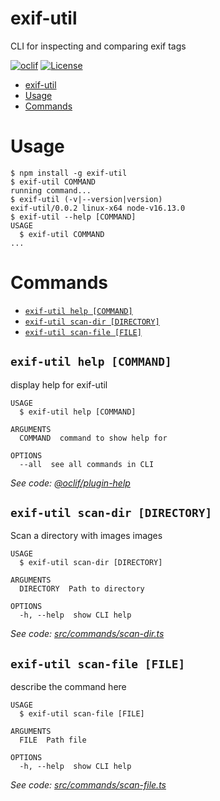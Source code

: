 # exif-util

CLI for inspecting and comparing exif tags

[![oclif](https://img.shields.io/badge/cli-oclif-brightgreen.svg)](https://oclif.io)
[![License](https://img.shields.io/npm/l/exif-util.svg)](https://github.com/kbd-overlord/exif-util/blob/main/package.json)

<!-- [![Version](https://img.shields.io/npm/v/exif-util.svg)](https://npmjs.org/package/exif-util) -->
<!-- [![Downloads/week](https://img.shields.io/npm/dw/exif-util.svg)](https://npmjs.org/package/exif-util) -->

<!-- toc -->

- [exif-util](#exif-util)
- [Usage](#usage)
- [Commands](#commands)
<!-- tocstop -->

# Usage

<!-- usage -->

```sh-session
$ npm install -g exif-util
$ exif-util COMMAND
running command...
$ exif-util (-v|--version|version)
exif-util/0.0.2 linux-x64 node-v16.13.0
$ exif-util --help [COMMAND]
USAGE
  $ exif-util COMMAND
...
```

<!-- usagestop -->

# Commands

<!-- commands -->

- [`exif-util help [COMMAND]`](#exif-util-help-command)
- [`exif-util scan-dir [DIRECTORY]`](#exif-util-scan-dir-directory)
- [`exif-util scan-file [FILE]`](#exif-util-scan-file-file)

## `exif-util help [COMMAND]`

display help for exif-util

```
USAGE
  $ exif-util help [COMMAND]

ARGUMENTS
  COMMAND  command to show help for

OPTIONS
  --all  see all commands in CLI
```

_See code: [@oclif/plugin-help](https://github.com/oclif/plugin-help/blob/v3.2.12/src/commands/help.ts)_

## `exif-util scan-dir [DIRECTORY]`

Scan a directory with images images

```
USAGE
  $ exif-util scan-dir [DIRECTORY]

ARGUMENTS
  DIRECTORY  Path to directory

OPTIONS
  -h, --help  show CLI help
```

_See code: [src/commands/scan-dir.ts](https://github.com/kbd-overlord/exif-util/blob/v0.0.2/src/commands/scan-dir.ts)_

## `exif-util scan-file [FILE]`

describe the command here

```
USAGE
  $ exif-util scan-file [FILE]

ARGUMENTS
  FILE  Path file

OPTIONS
  -h, --help  show CLI help
```

_See code: [src/commands/scan-file.ts](https://github.com/kbd-overlord/exif-util/blob/v0.0.2/src/commands/scan-file.ts)_

<!-- commandsstop -->
